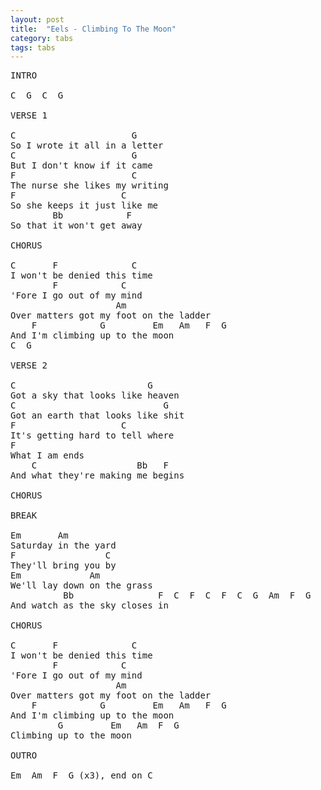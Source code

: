 ```yaml
---
layout: post
title:  "Eels - Climbing To The Moon"
category: tabs
tags: tabs
---
```

<pre>
INTRO

C  G  C  G

VERSE 1

C                      G
So I wrote it all in a letter
C                      G
But I don't know if it came
F                      C
The nurse she likes my writing
F                    C
So she keeps it just like me
        Bb            F
So that it won't get away

CHORUS

C       F              C
I won't be denied this time
        F            C
'Fore I go out of my mind
                    Am
Over matters got my foot on the ladder
    F            G         Em   Am   F  G
And I'm climbing up to the moon
C  G

VERSE 2

C                         G
Got a sky that looks like heaven
C                            G
Got an earth that looks like shit
F                    C
It's getting hard to tell where
F
What I am ends
    C                   Bb   F
And what they're making me begins

CHORUS

BREAK

Em       Am
Saturday in the yard
F                 C
They'll bring you by
Em             Am
We'll lay down on the grass
          Bb                F  C  F  C  F  C  G  Am  F  G
And watch as the sky closes in

CHORUS

C       F              C
I won't be denied this time
        F            C
'Fore I go out of my mind
                    Am
Over matters got my foot on the ladder
    F            G         Em   Am   F  G
And I'm climbing up to the moon
         G         Em   Am  F  G
Climbing up to the moon

OUTRO

Em  Am  F  G (x3), end on C

</pre>
